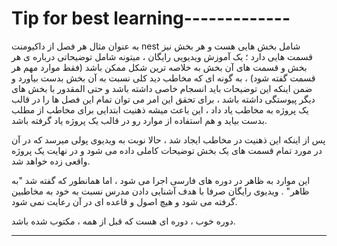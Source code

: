 # Tip for best learning-------------

به عنوان مثال هر فصل از داکیومنت nest شامل بخش هایی هست و هر بخش نیز قسمت هایی دارد ؛ یک آموزش ویدیویی رایگان ، میتونه شامل توضیحاتی درباره ی هر بخش و قسمت های آن بخش به خلاصه ترین شکل ممکن باشد (فقط موارد مهم هر قسمت گفته شود) ، به گونه ای که مخاطب دید کلی نسبت به آن بخش بدست بیاورد و ضمن اینکه این توضیحات باید انسجام خاصی داشته باشد و حتی المقدور با بخش های دیگر پیوستگی داشته باشد ، برای تحقق این امر می توان تمام این فصل ها را در قالب یک پروژه به مخاطب یاد داد ، این باعث میشه ذهنیت ابتدایی برای مخاطب از مطلب بدست بیاید و هم استفاده از موارد رو در قالب یک پروژه یاد گرفته باشد.

پس از اینکه این ذهنیت در مخاطب ایجاد شد ، حالا نوبت به ویدیوی پولی میرسد که در آن در مورد تمام قسمت های یک بخش توضیحات کاملی داده می شود و در نهایت یک پروژه واقعی زده خواهد شد.

این موارد به ظاهر در دوره های فارسی اجرا می شود ، اما همانطور که گفته شد "به ظاهر" .
ویدیوی رایگان صرفا با هدف آشنایی دادن مدرس نسبت به خود به مخاطبین گرفته می شود و هیچ اصول و قاعده ای در آن رعایت نمی شود. 

دوره خوب ، دوره ای هست که قبل از همه ، مکتوب شده باشد.

---
